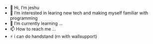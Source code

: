 - 👋 Hi, I’m jeshu
- 👀 I’m interested in learing new tech and making myself familiar with programming
- 🌱 I’m currently learning ...
- 📫 How to reach me ...
- ⚡ i can do handstand (rn with wallsupport)

<!---
jeshu05/jeshu05 is a ✨ special ✨ repository because its `README.md` (this file) appears on your GitHub profile.
You can click the Preview link to take a look at your changes.
--->
